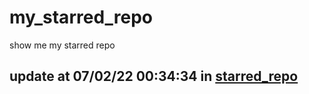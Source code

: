 # my_starred_repo
show me my starred repo

update at 07/02/22 00:34:34 in [starred_repo](./index.html)
---

